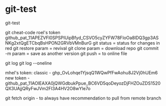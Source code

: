 # git-test

git-test

git cheat-code
roel's token 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
git status = status for changes in red
git restore param = revival
git clone param = download repo
git commit -m param = save as another version
git push = to online file

git log
git log --oneline

mhel's token:
classic - 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
new token - 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

git fetch origin - to always have recommendation to pull from remote branch
